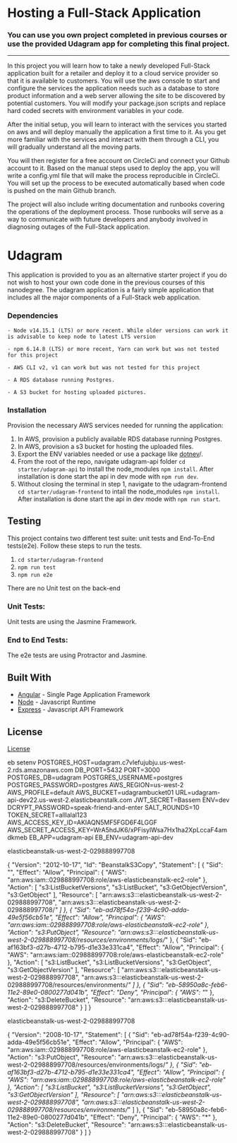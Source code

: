 # Hosting a Full-Stack Application

### **You can use you own project completed in previous courses or use the provided Udagram app for completing this final project.**

---

In this project you will learn how to take a newly developed Full-Stack application built for a retailer and deploy it to a cloud service provider so that it is available to customers. You will use the aws console to start and configure the services the application needs such as a database to store product information and a web server allowing the site to be discovered by potential customers. You will modify your package.json scripts and replace hard coded secrets with environment variables in your code.

After the initial setup, you will learn to interact with the services you started on aws and will deploy manually the application a first time to it. As you get more familiar with the services and interact with them through a CLI, you will gradually understand all the moving parts.

You will then register for a free account on CircleCi and connect your Github account to it. Based on the manual steps used to deploy the app, you will write a config.yml file that will make the process reproducible in CircleCi. You will set up the process to be executed automatically based when code is pushed on the main Github branch.

The project will also include writing documentation and runbooks covering the operations of the deployment process. Those runbooks will serve as a way to communicate with future developers and anybody involved in diagnosing outages of the Full-Stack application.

# Udagram

This application is provided to you as an alternative starter project if you do not wish to host your own code done in the previous courses of this nanodegree. The udagram application is a fairly simple application that includes all the major components of a Full-Stack web application.



### Dependencies

```
- Node v14.15.1 (LTS) or more recent. While older versions can work it is advisable to keep node to latest LTS version

- npm 6.14.8 (LTS) or more recent, Yarn can work but was not tested for this project

- AWS CLI v2, v1 can work but was not tested for this project

- A RDS database running Postgres.

- A S3 bucket for hosting uploaded pictures.

```

### Installation

Provision the necessary AWS services needed for running the application:

1. In AWS, provision a publicly available RDS database running Postgres. <Place holder for link to classroom article>
1. In AWS, provision a s3 bucket for hosting the uploaded files. <Place holder for tlink to classroom article>
1. Export the ENV variables needed or use a package like [dotnev](https://www.npmjs.com/package/dotenv)/.
1. From the root of the repo, navigate udagram-api folder `cd starter/udagram-api` to install the node_modules `npm install`. After installation is done start the api in dev mode with `npm run dev`.
1. Without closing the terminal in step 1, navigate to the udagram-frontend `cd starter/udagram-frontend` to intall the node_modules `npm install`. After installation is done start the api in dev mode with `npm run start`.

## Testing

This project contains two different test suite: unit tests and End-To-End tests(e2e). Follow these steps to run the tests.

1. `cd starter/udagram-frontend`
1. `npm run test`
1. `npm run e2e`

There are no Unit test on the back-end

### Unit Tests:

Unit tests are using the Jasmine Framework.

### End to End Tests:

The e2e tests are using Protractor and Jasmine.

## Built With

- [Angular](https://angular.io/) - Single Page Application Framework
- [Node](https://nodejs.org) - Javascript Runtime
- [Express](https://expressjs.com/) - Javascript API Framework

## License

[License](LICENSE.txt)

eb setenv POSTGRES_HOST=udagram.c7vlefujubju.us-west-2.rds.amazonaws.com DB_PORT=5432 PORT=3000 POSTGRES_DB=udagram POSTGRES_USERNAME=postgres POSTGRES_PASSWORD=postgres AWS_REGION=us-west-2 AWS_PROFILE=default AWS_BUCKET=udagrambucket01 URL=udagram-api-dev22.us-west-2.elasticbeanstalk.com JWT_SECRET=Bassem ENV=dev DCRYPT_PASSWORD=speak-friend-and-enter SALT_ROUNDS=10 TOKEN_SECRET=alllalal123 AWS_ACCESS_KEY_ID=AKIAQN5MF5FGD6F4LGGF AWS_SECRET_ACCESS_KEY=WrA5hdJK6/xPFisylWsa7Hx1ha2XpLccaF4amdkmeb  EB_APP=udagram-api EB_ENV=udagram-api-dev



elasticbeanstalk-us-west-2-029888997708

{
    "Version": "2012-10-17",
    "Id": "BeanstalkS3Copy",
    "Statement": [
        {
            "Sid": "",
            "Effect": "Allow",
            "Principal": {
                "AWS": "arn:aws:iam::029888997708:role/aws-elasticbeanstalk-ec2-role"
            },
            "Action": [
                "s3:ListBucketVersions",
                "s3:ListBucket",
                "s3:GetObjectVersion",
                "s3:GetObject"
            ],
            "Resource": [
                "arn:aws:s3:::elasticbeanstalk-us-west-2-029888997708",
                "arn:aws:s3:::elasticbeanstalk-us-west-2-029888997708/*"
            ]
        },
        {
            "Sid": "eb-ad78f54a-f239-4c90-adda-49e5f56cb51e",
            "Effect": "Allow",
            "Principal": {
                "AWS": "arn:aws:iam::029888997708:role/aws-elasticbeanstalk-ec2-role"
            },
            "Action": "s3:PutObject",
            "Resource": "arn:aws:s3:::elasticbeanstalk-us-west-2-029888997708/resources/environments/logs/*"
        },
        {
            "Sid": "eb-af163bf3-d27b-4712-b795-d1e33e331ca4",
            "Effect": "Allow",
            "Principal": {
                "AWS": "arn:aws:iam::029888997708:role/aws-elasticbeanstalk-ec2-role"
            },
            "Action": [
                "s3:ListBucket",
                "s3:ListBucketVersions",
                "s3:GetObject",
                "s3:GetObjectVersion"
            ],
            "Resource": [
                "arn:aws:s3:::elasticbeanstalk-us-west-2-029888997708",
                "arn:aws:s3:::elasticbeanstalk-us-west-2-029888997708/resources/environments/*"
            ]
        },
        {
            "Sid": "eb-58950a8c-feb6-11e2-89e0-0800277d041b",
            "Effect": "Deny",
            "Principal": {
                "AWS": "*"
            },
            "Action": "s3:DeleteBucket",
            "Resource": "arn:aws:s3:::elasticbeanstalk-us-west-2-029888997708"
        }
    ]
}



elasticbeanstalk-us-west-2-029888997708

{
	"Version": "2008-10-17",
	"Statement": [
		{
			"Sid": "eb-ad78f54a-f239-4c90-adda-49e5f56cb51e",
			"Effect": "Allow",
			"Principal": {
				"AWS": "arn:aws:iam::029888997708:role/aws-elasticbeanstalk-ec2-role"
			},
			"Action": "s3:PutObject",
			"Resource": "arn:aws:s3:::elasticbeanstalk-us-west-2-029888997708/resources/environments/logs/*"
		},
		{
			"Sid": "eb-af163bf3-d27b-4712-b795-d1e33e331ca4",
			"Effect": "Allow",
			"Principal": {
				"AWS": "arn:aws:iam::029888997708:role/aws-elasticbeanstalk-ec2-role"
			},
			"Action": [
				"s3:ListBucket",
				"s3:ListBucketVersions",
				"s3:GetObject",
				"s3:GetObjectVersion"
			],
			"Resource": [
				"arn:aws:s3:::elasticbeanstalk-us-west-2-029888997708",
				"arn:aws:s3:::elasticbeanstalk-us-west-2-029888997708/resources/environments/*"
			]
		},
		{
			"Sid": "eb-58950a8c-feb6-11e2-89e0-0800277d041b",
			"Effect": "Deny",
			"Principal": {
				"AWS": "*"
			},
			"Action": "s3:DeleteBucket",
			"Resource": "arn:aws:s3:::elasticbeanstalk-us-west-2-029888997708"
		}
	]
}